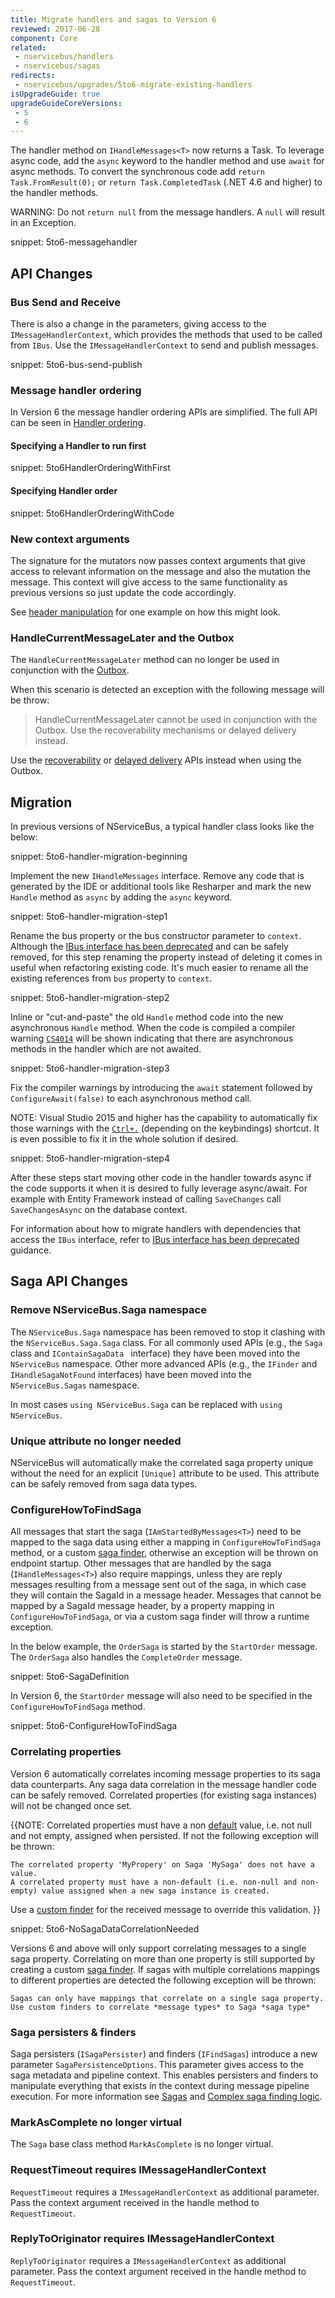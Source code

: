 ```yaml
---
title: Migrate handlers and sagas to Version 6
reviewed: 2017-06-28
component: Core
related:
 - nservicebus/handlers
 - nservicebus/sagas
redirects:
 - nservicebus/upgrades/5to6-migrate-existing-handlers
isUpgradeGuide: true
upgradeGuideCoreVersions:
 - 5
 - 6
---
```


The handler method on `IHandleMessages<T>` now returns a Task. To leverage async code, add the `async` keyword to the handler method and use `await` for async methods. To convert the synchronous code add `return Task.FromResult(0);` or `return Task.CompletedTask` (.NET 4.6 and higher) to the handler methods.

WARNING: Do not `return null` from the message handlers. A `null` will result in an Exception.

snippet: 5to6-messagehandler


## API Changes


### Bus Send and Receive

There is also a change in the parameters, giving access to the `IMessageHandlerContext`, which provides the methods that used to be called from `IBus`. Use the `IMessageHandlerContext` to send and publish messages.

snippet: 5to6-bus-send-publish


### Message handler ordering

In Version 6 the message handler ordering APIs are simplified. The full API can be seen in [Handler ordering](/nservicebus/handlers/handler-ordering.md).


#### Specifying a Handler to run first

snippet: 5to6HandlerOrderingWithFirst


#### Specifying Handler order

snippet: 5to6HandlerOrderingWithCode


### New context arguments

The signature for the mutators now passes context arguments that give access to relevant information on the message and also the mutation the message. This context will give access to the same functionality as previous versions so just update the code accordingly.

See [header manipulation](/nservicebus/messaging/header-manipulation.md) for one example on how this might look.


### HandleCurrentMessageLater and the Outbox

The `HandleCurrentMessageLater` method can no longer be used in conjunction with the [Outbox](/nservicebus/outbox/). 

When this scenario is detected an exception with the following message will be throw:

> HandleCurrentMessageLater cannot be used in conjunction with the Outbox. Use the recoverability mechanisms or delayed delivery instead.

Use the [recoverability](/nservicebus/recoverability) or [delayed delivery](/nservicebus/messaging/delayed-delivery.md) APIs instead when using the Outbox. 


## Migration


In previous versions of NServiceBus, a typical handler class looks like the below:

snippet: 5to6-handler-migration-beginning

Implement the new `IHandleMessages` interface. Remove any code that is generated by the IDE or additional tools like Resharper and mark the new `Handle` method as `async` by adding the `async` keyword.

snippet: 5to6-handler-migration-step1

Rename the bus property or the bus constructor parameter to `context`. Although the [IBus interface has been deprecated](moving-away-from-ibus.md) and can be safely removed, for this step renaming the property instead of deleting it comes in useful when refactoring existing code. It's much easier to rename all the existing references from `bus` property to `context`.

snippet: 5to6-handler-migration-step2

Inline or "cut-and-paste" the old `Handle` method code into the new asynchronous `Handle` method. When the code is compiled a compiler warning [`CS4014`](https://msdn.microsoft.com/en-us/library/hh873131.aspx) will be shown indicating that there are asynchronous methods in the handler which are not awaited.

snippet: 5to6-handler-migration-step3

Fix the compiler warnings by introducing the `await` statement followed by `ConfigureAwait(false)` to each asynchronous method call.

NOTE: Visual Studio 2015 and higher has the capability to automatically fix those warnings with the [`Ctrl+.`](https://msdn.microsoft.com/en-us/library/dn872466.aspx) (depending on the keybindings) shortcut. It is even possible to fix it in the whole solution if desired.

snippet: 5to6-handler-migration-step4

After these steps start moving other code in the handler towards async if the code supports it when it is desired to fully leverage async/await. For example with Entity Framework instead of calling `SaveChanges` call `SaveChangesAsync` on the database context.

For information about how to migrate handlers with dependencies that access the `IBus` interface, refer to [IBus interface has been deprecated](moving-away-from-ibus.md) guidance.


## Saga API Changes


### Remove NServiceBus.Saga namespace

The `NServiceBus.Saga` namespace has been removed to stop it clashing with the `NServiceBus.Saga.Saga` class. For all commonly used APIs (e.g., the `Saga` class and `IContainSagaData ` interface) they have been moved into the `NServiceBus` namespace. Other more advanced APIs (e.g., the `IFinder` and `IHandleSagaNotFound` interfaces) have been moved into the `NServiceBus.Sagas` namespace.

In most cases `using NServiceBus.Saga` can be replaced with `using NServiceBus`.


### Unique attribute no longer needed

NServiceBus will automatically make the correlated saga property unique without the need for an explicit `[Unique]` attribute to be used. This attribute can be safely removed from saga data types.


### ConfigureHowToFindSaga

All messages that start the saga (`IAmStartedByMessages<T>`) need to be mapped to the saga data using either a mapping in `ConfigureHowToFindSaga` method, or a custom [saga finder](/nservicebus/sagas/saga-finding.md), otherwise an exception will be thrown on endpoint startup. Other messages that are handled by the saga (`IHandleMessages<T>`) also require mappings, unless they are reply messages resulting from a message sent out of the saga, in which case they will contain the SagaId in a message header. Messages that cannot be mapped by a SagaId message header, by a property mapping in `ConfigureHowToFindSaga`, or via a custom saga finder will throw a runtime exception.

In the below example, the `OrderSaga` is started by the `StartOrder` message. The `OrderSaga` also handles the `CompleteOrder` message.

snippet: 5to6-SagaDefinition

In Version 6, the `StartOrder` message will also need to be specified in the `ConfigureHowToFindSaga` method.

snippet: 5to6-ConfigureHowToFindSaga


### Correlating properties

Version 6 automatically correlates incoming message properties to its saga data counterparts. Any saga data correlation in the message handler code can be safely removed. Correlated properties (for existing saga instances) will not be changed once set.

{{NOTE: Correlated properties must have a non [default](https://docs.microsoft.com/en-us/dotnet/csharp/language-reference/keywords/default-values-table) value, i.e. not null and not empty, assigned when persisted. If not the following exception will be thrown: 

```
The correlated property 'MyPropery' on Saga 'MySaga' does not have a value.
A correlated property must have a non-default (i.e. non-null and non-empty) value assigned when a new saga instance is created.
```

Use a [custom finder](/nservicebus/sagas/saga-finding.md) for the received message to override this validation.
}}

snippet: 5to6-NoSagaDataCorrelationNeeded

Versions 6 and above will only support correlating messages to a single saga property. Correlating on more than one property is still supported by creating a custom [saga finder](/nservicebus/sagas/saga-finding.md). If sagas with multiple correlations mappings to different properties are detected the following exception will be thrown:

```
Sagas can only have mappings that correlate on a single saga property. Use custom finders to correlate *message types* to Saga *saga type*
```


### Saga persisters & finders

Saga persisters (`ISagaPersister`) and finders (`IFindSagas`) introduce a new parameter `SagaPersistenceOptions`. This parameter gives access to the saga metadata and pipeline context. This enables  persisters and finders to manipulate everything that exists in the context during message pipeline execution. For more information see [Sagas](/nservicebus/sagas/) and [Complex saga finding logic](/nservicebus/sagas/saga-finding.md).


### MarkAsComplete no longer virtual

The `Saga` base class method `MarkAsComplete` is no longer virtual.


### RequestTimeout requires IMessageHandlerContext

`RequestTimeout` requires a `IMessageHandlerContext` as additional parameter. Pass the context argument received in the handle method to `RequestTimeout`.


### ReplyToOriginator requires IMessageHandlerContext

`ReplyToOriginator` requires a `IMessageHandlerContext` as additional parameter. Pass the context argument received in the handle method to `RequestTimeout`.
